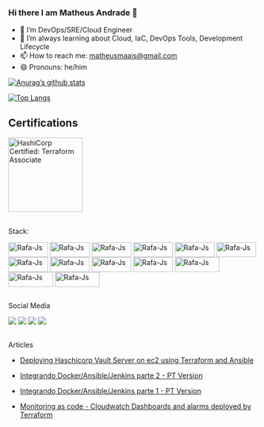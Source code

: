 ### Hi there I am Matheus Andrade 👋

- 🔭 I’m DevOps/SRE/Cloud Engineer
- 🌱 I’m always learning about Cloud, IaC, DevOps Tools, Development Lifecycle
- 📫 How to reach me: matheusmaais@gmail.com
- 😄 Pronouns: he/him

[![Anurag’s github stats](https://github-readme-stats.vercel.app/api?username=matheusmaais)](https://github.com/matheusmaais)

[![Top Langs](https://github-readme-stats.vercel.app/api/top-langs/?username=matheusmaais&layout=compact)](https://github.com/matheusmaais)

## Certifications

<a href="https://www.credly.com/badges/f2047f5e-fc4e-47cc-8364-6fef0a09dce6?source=linked_in_profile" target="_blank" title="HashiCorp Certified: Terraform Associate">
  <img src="https://images.credly.com/size/340x340/images/5b075140-d286-4c8a-9be9-2b87f9e10839/Terraform-Associate-Badge.png" alt="HashiCorp Certified: Terraform Associate" width="150">
</a>

##
  
  
<div>
  
  Stack:
  
  <img align="center" alt="Rafa-Js" height="30" width="80" src="https://img.shields.io/badge/AWS-%23FF9900.svg?style=for-the-badge&logo=amazon-aws&logoColor=white">
  <img align="center" alt="Rafa-Js" height="30" width="80" src="https://img.shields.io/badge/GoogleCloud-%234285F4.svg?style=for-the-badge&logo=google-cloud&logoColor=white">
  <img align="center" alt="Rafa-Js" height="30" width="80" src="https://img.shields.io/badge/azure-%230072C6.svg?style=for-the-badge&logo=azure-devops&logoColor=white">
  <img align="center" alt="Rafa-Js" height="30" width="80" src="https://img.shields.io/badge/DigitalOcean-%230167ff.svg?style=for-the-badge&logo=digitalOcean&logoColor=white">
  <img align="center" alt="Rafa-Js" height="30" width="80" src="https://img.shields.io/badge/terraform-%235835CC.svg?style=for-the-badge&logo=terraform&logoColor=white">
  <img align="center" alt="Rafa-Js" height="30" width="80" src="https://img.shields.io/badge/kubernetes-%23326ce5.svg?style=for-the-badge&logo=kubernetes&logoColor=white">
  <img align="center" alt="Rafa-Js" height="30" width="80" src="https://img.shields.io/badge/ansible-%231A1918.svg?style=for-the-badge&logo=ansible&logoColor=white">
  <img align="center" alt="Rafa-Js" height="30" width="80" src="https://img.shields.io/badge/docker-%230db7ed.svg?style=for-the-badge&logo=docker&logoColor=white">
   <img align="center" alt="Rafa-Js" height="30" width="80" src="https://img.shields.io/badge/Linux-FCC624?style=for-the-badge&logo=linux&logoColor=black">
   <img align="center" alt="Rafa-Js" height="30" width="80" src="https://img.shields.io/badge/Ubuntu-E95420?style=for-the-badge&logo=ubuntu&logoColor=white">
  <img align="center" alt="Rafa-Js" height="30" width="90" src="https://img.shields.io/badge/githubactions-%232671E5.svg?style=for-the-badge&logo=githubactions&logoColor=white">
  
  
  <img align="center" alt="Rafa-Js" height="30" width="90" src="https://img.shields.io/badge/git-%23F05033.svg?style=for-the-badge&logo=git&logoColor=white">
 
  
  <img align="center" alt="Rafa-Js" height="30" width="90" src="https://img.shields.io/badge/VisualStudioCode-0078d7.svg?style=for-the-badge&logo=visual-studio-code&logoColor=white">
  
 
  
 
  </div>
  
##

<div> 
  
  Social Media
  
  <a href="https://instagram.com/matheusmaais" target="_blank"><img src="https://img.shields.io/badge/-Instagram-%23E4405F?style=for-the-badge&logo=instagram&logoColor=white" target="_blank"></a>
  <a href = "mailto:matheusmaais@gmail.com"><img src="https://img.shields.io/badge/-Gmail-%23333?style=for-the-badge&logo=gmail&logoColor=white" target="_blank"></a>
  <a href="https://www.linkedin.com/in/matheusandradeti" target="_blank"><img src="https://img.shields.io/badge/-LinkedIn-%230077B5?style=for-the-badge&logo=linkedin&logoColor=white" target="_blank"></a>
  <a href="https://matheusmaais.medium.com/" target="_blank"><img src="https://img.shields.io/badge/Medium-%23000000.svg?style=for-the-badge&logo=Medium&logoColor=white" target="_blank"></a>
</div>
 

##  
<div>
  Articles

* [Deploying Haschicorp Vault Server on ec2 using Terraform and Ansible](https://www.linkedin.com/post/edit/6731973626888884225/ "deploying-a-hashicorp-vault-server-on-a-aws-ec2-instance-with-terraform-and-ansible")

* [Integrando Docker/Ansible/Jenkins parte 2 - PT Version](https://matheusmaais.medium.com/integrando-terraform-ansible-docker-jenkins-e-aws-parte-2-7b088e5d72d4)
* [Integrando Docker/Ansible/Jenkins parte 1 - PT Version](https://matheusmaais.medium.com/integrando-terraform-ansible-docker-jenkins-e-aws-3ead8e88bf80)
* [Monitoring as code - Cloudwatch Dashboards and alarms deployed by Terraform](https://www.linkedin.com/posts/matheusandradeti_github-matheusmaaisterraform-observability-activity-6823660979520385024-WMqy)  
  
  </div>
